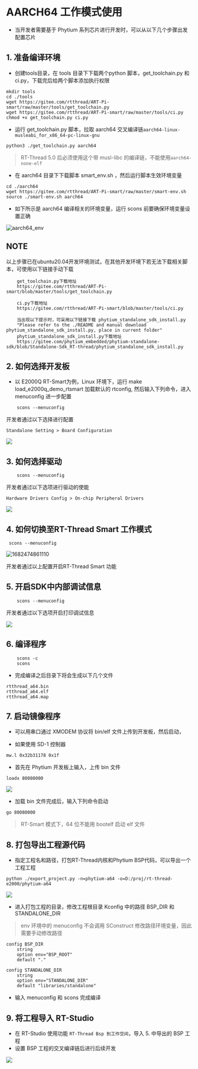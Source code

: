 # AARCH64 工作模式使用

- 当开发者需要基于 Phytium 系列芯片进行开发时，可以从以下几个步骤出发配置芯片

## 1. 准备编译环境

- 创建tools目录，在 tools 目录下下载两个python 脚本，get_toolchain.py 和 ci.py，下载完后给两个脚本添加执行权限

```shell
mkdir tools
cd ./tools
wget https://gitee.com/rtthread/ART-Pi-smart/raw/master/tools/get_toolchain.py
wget https://gitee.com/rtthread/ART-Pi-smart/raw/master/tools/ci.py
chmod +x get_toolchain.py ci.py
```

- 运行 get_toolchain.py 脚本，拉取 aarch64 交叉编译链`aarch64-linux-musleabi_for_x86_64-pc-linux-gnu`

```shell
python3 ./get_toolchain.py aarch64
```

> RT-Thread 5.0 后必须使用这个带 musl-libc 的编译链，不能使用`aarch64-none-elf`

- 在 aarch64 目录下下载脚本 smart_env.sh ，然后运行脚本生效环境变量

```shell
cd ./aarch64
wget https://gitee.com/rtthread/ART-Pi-smart/raw/master/smart-env.sh
source ./smart-env.sh aarch64
```

- 如下所示是 aarch64 编译相关的环境变量，运行 scons 前要确保环境变量设置正确

![aarch64_env](./figures/aarch64_env.png)

## NOTE

以上步骤已在ubuntu20.04开发环境测试，在其他开发环境下若无法下载相关脚本，可使用以下链接手动下载

```shell
    get_toolchain.py下载地址
    https://gitee.com/rtthread/ART-Pi-smart/blob/master/tools/get_toolchain.py

    ci.py下载地址
    https://gitee.com/rtthread/ART-Pi-smart/blob/master/tools/ci.py

    当出现以下提示时，可采用以下链接下载 phytium_standalone_sdk_install.py
    "Please refer to the ./README and manual download phytium_standalone_sdk_install.py, place in current folder"
    phytium_standalone_sdk_install.py下载地址
    https://gitee.com/phytium_embedded/phytium-standalone-sdk/blob/Standalone-Sdk_RT-thread/phytium_standalone_sdk_install.py
```


## 2. 如何选择开发板

- 以 E2000Q RT-Smart为例，Linux 环境下，运行 make load_e2000q_demo_rtsmart 加载默认的 rtconfig, 然后输入下列命令，进入 menuconfig 进一步配置

```shell
    scons --menuconfig
```

开发者通过以下选择进行配置

```
Standalone Setting > Board Configuration
```

![](./figures/board_select.png)

## 3. 如何选择驱动

```shell
    scons --menuconfig
```

开发者通过以下选项进行驱动的使能

```
Hardware Drivers Config > On-chip Peripheral Drivers
```

![](./figures/select_driver.png)

## 4. 如何切换至RT-Thread Smart 工作模式

```shell
 scons --menuconfig
```

![1682474861110](./figures/1682474861110.png)

开发者通过以上配置开启RT-Thread Smart 功能

## 5. 开启SDK中内部调试信息

```shell
    scons --menuconfig
```

开发者通过以下选项开启打印调试信息

![](./figures/debug_info.png)


## 6. 编译程序

```shell
    scons -c
    scons
```

- 完成编译之后目录下将会生成以下几个文件

```
rtthread_a64.bin
rtthread_a64.elf
rtthread_a64.map
```

## 7. 启动镜像程序

- 可以用串口通过 XMODEM 协议将 bin/elf 文件上传到开发板，然后启动，

- 如果使用 SD-1 控制器

```
mw.l 0x32b31178 0x1f
```

- 首先在 Phytium 开发板上输入，上传 bin 文件

```
loadx 80080000
```

![](./figures/ymodem_upload.png)

- 加载 bin 文件完成后，输入下列命令启动

```
go 80080000
```

> RT-Smart 模式下，64 位不能用 bootelf 启动 elf 文件

## 8. 打包导出工程源代码

- 指定工程名和路径，打包RT-Thread内核和Phytium BSP代码，可以导出一个工程工程

```
python ./export_project.py -n=phytium-a64 -o=D:/proj/rt-thread-e2000/phytium-a64
```

![](./figures/export_project.png)

- 进入打包工程的目录，修改工程根目录 Kconfig 中的路径 BSP_DIR 和 STANDALONE_DIR

> env 环境中的 menuconfig 不会调用 SConstruct 修改路径环境变量，因此需要手动修改路径

```
config BSP_DIR
    string
    option env="BSP_ROOT"
    default "."

config STANDALONE_DIR
    string
    option env="STANDALONE_DIR"
    default "libraries/standalone"
```

- 输入 menuconfig 和 scons 完成编译

## 9. 将工程导入 RT-Studio

- 在 RT-Studio 使用功能 `RT-Thread Bsp 到工作空间`，导入 5. 中导出的 BSP 工程
- 设置 BSP 工程的交叉编译链后进行后续开发

![](./figures/import_project.png)
